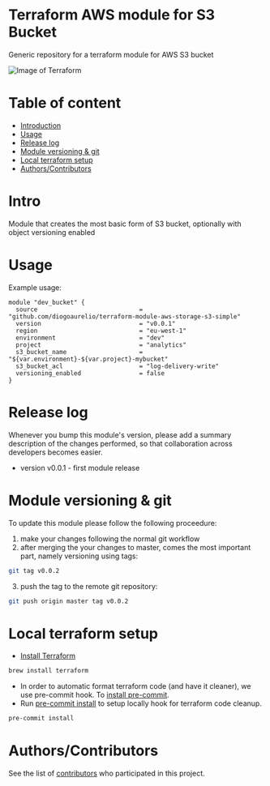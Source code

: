 Terraform AWS module for S3 Bucket
==================================

Generic repository for a terraform module for AWS S3 bucket

![Image of Terraform](https://i.imgur.com/Jj2T26b.jpg)

# Table of content

- [Introduction](#intro)
- [Usage](#usage)
- [Release log](#release-log)
- [Module versioning & git](#module-versioning-&-git)
- [Local terraform setup](#local-terraform-setup)
- [Authors/Contributors](#authorscontributors)


# Intro

Module that creates the most basic form of S3 bucket, optionally with object versioning enabled

# Usage

Example usage:

```hcl
module "dev_bucket" {
  source                            = "github.com/diogoaurelio/terraform-module-aws-storage-s3-simple"
  version                           = "v0.0.1"
  region                            = "eu-west-1"
  environment                       = "dev"
  project                           = "analytics"
  s3_bucket_name                    = "${var.environment}-${var.project}-mybucket"
  s3_bucket_acl                     = "log-delivery-write"
  versioning_enabled                = false
}

```


# Release log

Whenever you bump this module's version, please add a summary description of the changes performed, so that collaboration across developers becomes easier.

* version v0.0.1 - first module release

# Module versioning & git

To update this module please follow the following proceedure:

1) make your changes following the normal git workflow
2) after merging the your changes to master, comes the most important part, namely versioning using tags:

```bash
git tag v0.0.2
```

3) push the tag to the remote git repository:
```bash
git push origin master tag v0.0.2
```

# Local terraform setup

* [Install Terraform](https://www.terraform.io/)

```bash
brew install terraform
```

* In order to automatic format terraform code (and have it cleaner), we use pre-commit hook. To [install pre-commit](https://pre-commit.com/#install).
* Run [pre-commit install](https://pre-commit.com/#usage) to setup locally hook for terraform code cleanup.

```bash
pre-commit install
```


# Authors/Contributors

See the list of [contributors](https://github.com/diogoaurelio/terraform-module-aws-storage-s3-simple/graphs/contributors) who participated in this project.